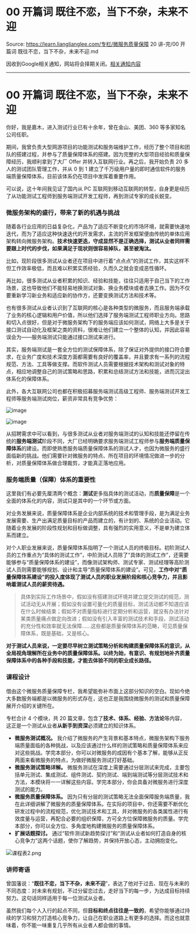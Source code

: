 # 00 开篇词  既往不恋，当下不杂，未来不迎 

Source: https://learn.lianglianglee.com/专栏/微服务质量保障 20 讲-完/00 开篇词  既往不恋，当下不杂，未来不迎.md

因收到Google相关通知，网站将会择期关闭。[相关通知内容](https://lumendatabase.org/notices/44265620)

---

# 00 开篇词 既往不恋，当下不杂，未来不迎

你好，我是嘉木，进入测试行业已有十余年，曾在金山、美团、360 等多家知名公司任职。

期间，我曾负责大型网游项目的功能测试和服务端维护工作，经历了整个项目和团队的搭建过程，并参与了质量保障体系的搭建。因为完整的大型项目经验和质量保障经历，我顺利拿到了大厂 Offer 并转入互联网行业。再之后，我开始负责 20 多人的测试团队管理工作，并从 0 到 1 建立了千万级用户量的即时通信软件的服务端质量保障体系，目前该体系仍在项目中发挥着重要作用。

可以说，这十年间我见证了国内从 PC 互联网到移动互联网的转型，自身更是经历了从功能测试工程师到服务端测试开发工程师，再到测试专家的成长蜕变。

### 微服务架构的盛行，带来了新的机遇与挑战

随着各行业应用的日益复杂化，产品为了适应不断变化的市场环境，就需要快速地迭代，而为了适应这种快速迭代的开发需求，主流的开发框架便由传统的单体应用架构转向微服务架构。**技术快速更迭，守成显然不是正确选择，测试从业者同样需要跟上时代的步伐，如果满足于现状则很容易掉队，甚至被淘汰。**

比如，现阶段很多测试从业者还在项目中进行着“点点点”的测试工作，其实这样不但工作效率极低，而且难以积累实质经验，久而久之就会变成恶性循环。

再比如，很多测试从业者积累的知识、经验和技能，往往只适用于自己当下的工作场景，这也导致他们不能轻易地换测试对象、换业务模块或者去换工作。因为不仅要重新学习新业务和适应新的协作方，还要变换测试方法和技术等。

也有很多测试从业者认识到了互联网的核心是各种类型的微服务，而且服务端承载了业务的核心逻辑和用户价值，所以他们选择了服务端测试工程师职业方向。思路和切入点很好，但是对于微服务架构下的服务端应该如何测试，网络上大多是关于接口测试自动化及框架之类的资料，很难让他们建立一个整体的认知，并因此容易误会为——服务端测试只能通过接口测试来进行。

其实，服务端测试是一套全方位的测试保障体系，除了保证对外提供的接口符合要求，在业务广度和技术深度方面都需要有良好的覆盖率，并且要求有一系列的流程规范、方法、工具等做支撑。而软件测试人员需要根据技术架构和测试对象的特点，相应地调整自己的测试策略和思路，积累和总结测试方法和技能，进而沉淀出体系化的保障体系。

此外，各大互联网公司也都在积极招募服务端测试高级工程师、服务端测试开发工程师等服务端测试岗位，薪资非常具有竞争优势：

![image](assets/Ciqc1F8VK_6AQpYjAABA-cWN2mI917.png)

![image](assets/Ciqc1F8VLASAEQ8CAABrZtOY7vE525.png)

从招聘需求中可以看到，与很多测试从业者对服务端测试的认知和技能还停留在传统的**服务端测试**阶段不同，大厂已经明确要求服务端测试工程师参与**服务端质量保障体系**的建设。而即使熟悉服务端质量保障体系的测试人才，也因为微服务的盛行面临新的挑战。他们需要针对微服务的特点、所在项目的环境情况做进一步的分析，对质量保障体系做合理裁剪，才能真正落地应用。

### 服务端质量（保障）体系的重要性

这里我们有必要先厘清两个概念：**测试**更多指具体的测试活动，而**质量保障**是一个全面的体系化的内容，测试只是其中的一个环节或方面。

对业务发展来说，质量保障体系是企业内部系统的技术和管理手段，是为满足业务发展需要、生产出满足质量目标的产品而建立的，有计划的、系统的企业活动。它随着业务发展的阶段性规划和目标做调整，具有强烈的实用意义，不是单为建立体系而建立。

对个人职业发展来说，质量保障体系指明了一个测试人员的终极目标。初阶测试人员的工作重点为“具体的测试工作”，中阶测试人员除了“具体的测试工作”，还需要能够参与“质量保障体系的建设”，而像测试架构师、测试专家、测试经理等高阶测试人员则需要能够规划、设计和主导“质量保障体系的建设”。可见，**工作中对“质量保障体系建设”的投入度体现了测试人员的职业发展阶段和核心竞争力，并且影响着测试人员的薪资待遇。**

> 具体到实际工作场景中，假如没有搭建测试环境并建立提交测试的规范，测试活动无从开展；假如没有设置可量化的质量目标，测试活动都不知道应该在什么时候结束；假如不对质量指标进行定期分析和运营，就没有办法针对某类质量痛点做定向改进；假如没有引入丰富的测试技术和手段，测试活动的充分性和效率就无法保障……这些都是质量保障体系的范畴，可见质量保障体系，既是基础，又是核心。

**对于测试人员来说，一定要尽早树立测试策略分析和构建质量保障体系的意识，从全局视角理解所在业务中的质量保障体系。以终为始，有意识、有规划地补齐质量保障体系中的各种手段和技能，才能去体验不同的职业成长路径。**

### 课程设计

借由这个微服务质量保障专栏，我希望能弥补市面上这部分知识的空白。现如今绝大多数服务端都是以微服务的形式存在，这也正是我围绕微服务的测试和质量保障展开介绍的关键所在。

专栏合计 4 个模块，共 20 篇文章，包含了**技术、体系、经验、方法论**等内容，这正是一个测试从业者**从新手到资深**必须建立的知识体系。

* **微服务测试概况。** 我介绍了微服务的产生背景和基本特点，微服务架构下服务端质量面临的各种挑战，以及应该通过什么样的测试策略和质量保障体系来应对这些挑战。学完本部分，你可以对微服务的成因有个基本了解，能够从正反两面来看微服务的特点，为做好微服务测试打好基础。
* **微服务测试策略详解。** 微服务测试在深度上需要通过分层测试来完成，主要包括单元测试、集成测试、组件测试、契约测试、端到端测试等分层测试技术和方法，本模块将一一详解这些内容。学完本部分，你会具备对微服务进行深度测试的能力。
* **微服务质量保障体系。** 因为只有分层的测试策略无法全面保障服务端质量，我在此详细讲解了微服务的质量保障体系。在实际的项目中，你还需要不断优化研发过程中的流程规范，优化测试技术和工具，并对微服务的各类属性进行有效度量与运营，再配合必要的组织保障，方可全方位保障微服务的质量。学完本部分，你可以全方位、多角度地构建微服务的质量保障体系。
* **扩展话题探讨。** 通过“软件测试新趋势探讨”和“测试从业者如何打造自身的核心竞争力”这两个话题，使你了解趋势，并保持开放心态，主动拥抱变化。

![课程表2.png](assets/CgqCHl8-QsCAV2t0AAL0aNx5gwI248.png)

### 讲师寄语

曾国藩说：“**既往不恋，当下不杂，未来不迎**”，表达了他对于过去、现在与未来的不同态度：对未来有规划，不过分留恋过去，走好当下的每一步，为达成目标持续努力。这句话同样适用于每一位测试从业者。

虽然我们每个人入行的起点不同，但**目标和终点往往是一致的**，希望你能够通过持续的学习和努力打造核心竞争力，让自己在职业道路上有更多的选择。而这也就意味着，你不能一味重复几乎所有从业者人都会做的事情。